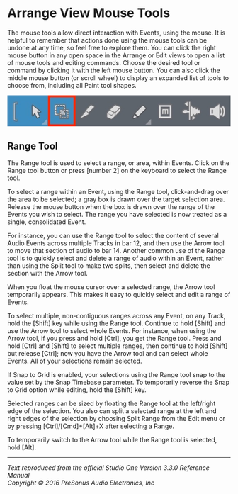# Arrange View Mouse Tools
The mouse tools allow direct interaction with Events, using the mouse. It is helpful to remember that actions done using the mouse tools can be undone at any time, so feel free to explore them. You can click the right mouse button in any open space in the Arrange or Edit views to open a list of mouse tools and editing commands. Choose the desired tool or command by clicking it with the left mouse button. You can also click the middle mouse button (or scroll wheel) to display an expanded list of tools to choose from, including all Paint tool shapes.

![Range Tool](../Images/studio-one-arrange-view-range-tool.jpeg)

## Range Tool
The Range tool is used to select a range, or area, within Events. Click on the Range tool button or press [number 2] on the keyboard to select the Range tool.

To select a range within an Event, using the Range tool, click-and-drag over the area to be selected; a gray box is drawn over the target selection area. Release the mouse button when the box is drawn over the range of the Events you wish to select. The range you have selected is now treated as a single, consolidated Event.

For instance, you can use the Range tool to select the content of several Audio Events across multiple Tracks in bar 12, and then use the Arrow tool to move that section of audio to bar 14. Another common use of the Range tool is to quickly select and delete a range of audio within an Event, rather than using the Split tool to make two splits, then select and delete the section with the Arrow tool.

When you float the mouse cursor over a selected range, the Arrow tool temporarily appears. This makes it easy to quickly select and edit a range of Events.

To select multiple, non-contiguous ranges across any Event, on any Track, hold the [Shift] key while using the Range tool. Continue to hold [Shift] and use the Arrow tool to select whole Events. For instance, when using the Arrow tool, if you press and hold [Ctrl], you get the Range tool. Press and hold [Ctrl] and [Shift] to select multiple ranges, then continue to hold [Shift] but release [Ctrl]; now you have the Arrow tool and can select whole Events. All of your selections remain selected.

If Snap to Grid is enabled, your selections using the Range tool snap to the value set by the Snap Timebase parameter. To temporarily reverse the Snap to Grid option while editing, hold the [Shift] key.

Selected ranges can be sized by floating the Range tool at the left/right edge of the selection. You also can split a selected range at the left and right edges of the selection by choosing Split Range from the Edit menu or by pressing [Ctrl]/[Cmd]+[Alt]+X after selecting a Range.

To temporarily switch to the Arrow tool while the Range tool is selected, hold [Alt].

---

*Text reproduced from the official Studio One Version 3.3.0 Reference Manual*  
*Copyright © 2016 PreSonus Audio Electronics, Inc*
